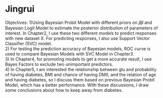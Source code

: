 # Jingrui
Objectives:
1)Using Bayesian Probit Model with different priors on 𝛽𝛽 and Bayesian Logit Model to estimate the posterior distribution of parameters of interest. In Chapter2, I use these two different models to predict responses with new dataset X. For predicting responses, I also use Support Vector Classifier (SVC) model.  
2) For testing the prediction accuracy of Bayesian models, ROC curve is used to compare Bayesian Models with SVC Model in Chapter3.  
3) In Chapter4, for promoting models to get a more accurate result, I use Bayes Factors to exclude two unimportant predictors.  
4) In Chapter5, I am interested the relationship between glu and probability of having diabetes, BMI and chance of having DMII, and the relation of age and having diabetes, so I discuss them based on previous Bayesian Probit Model, which has a better performance. With these discussions, I draw some conclusions about how to keep away from diabetes. 
